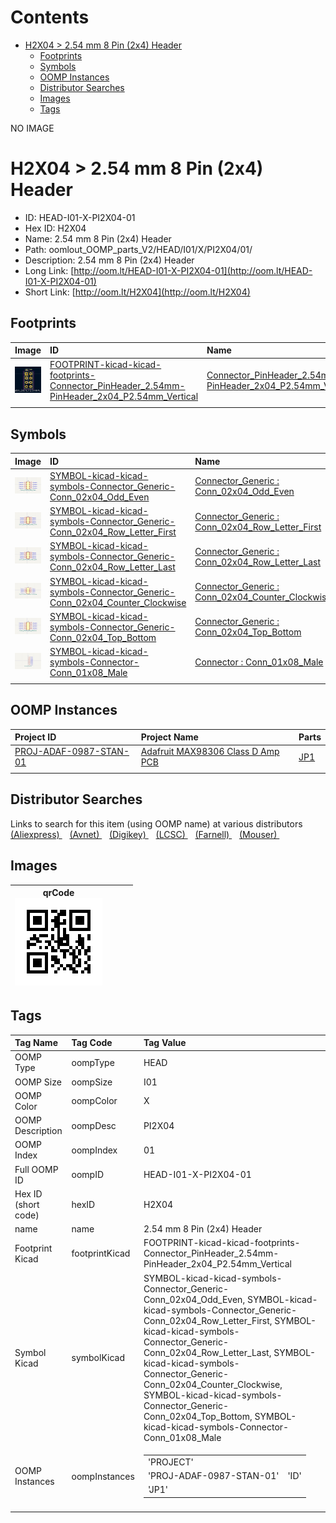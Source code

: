 



Contents
========

* [H2X04 > 2.54 mm 8 Pin (2x4) Header](#h2x04--254-mm-8-pin-2x4-header)
	* [Footprints](#footprints)
	* [Symbols](#symbols)
	* [OOMP Instances](#oomp-instances)
	* [Distributor Searches](#distributor-searches)
	* [Images](#images)
	* [Tags](#tags)
  
NO IMAGE  
# H2X04 > 2.54 mm 8 Pin (2x4) Header

- ID: HEAD-I01-X-PI2X04-01
- Hex ID: H2X04
- Name: 2.54 mm 8 Pin (2x4) Header
- Path: oomlout_OOMP_parts_V2/HEAD/I01/X/PI2X04/01/
- Description: 2.54 mm 8 Pin (2x4) Header
- Long Link: [http://oom.lt/HEAD-I01-X-PI2X04-01](http://oom.lt/HEAD-I01-X-PI2X04-01)
- Short Link: [http://oom.lt/H2X04](http://oom.lt/H2X04)

## Footprints
  

|Image|ID|Name|
| :--- | :--- | :--- |
|[![](https://raw.githubusercontent.com/oomlout/oomlout_OOMP_eda_V2/main/FOOTPRINT/kicad/kicad-footprints/Connector_PinHeader_2.54mm/PinHeader_2x04_P2.54mm_Vertical/image_140.png)](https://github.com/oomlout/oomlout_OOMP_eda_V2/tree/main/FOOTPRINT/kicad/kicad-footprints/Connector_PinHeader_2.54mm/PinHeader_2x04_P2.54mm_Vertical/)|[FOOTPRINT-kicad-kicad-footprints-Connector_PinHeader_2.54mm-PinHeader_2x04_P2.54mm_Vertical](https://github.com/oomlout/oomlout_OOMP_eda_V2/tree/main/FOOTPRINT/kicad/kicad-footprints/Connector_PinHeader_2.54mm/PinHeader_2x04_P2.54mm_Vertical/)|[Connector_PinHeader_2.54mm : PinHeader_2x04_P2.54mm_Vertical](https://github.com/oomlout/oomlout_OOMP_eda_V2/tree/main/FOOTPRINT/kicad/kicad-footprints/Connector_PinHeader_2.54mm/PinHeader_2x04_P2.54mm_Vertical/)|
||||

## Symbols
  

|Image|ID|Name|
| :--- | :--- | :--- |
|[![](https://raw.githubusercontent.com/oomlout/oomlout_OOMP_eda_V2/main/SYMBOL/kicad/kicad-symbols/Connector_Generic/Conn_02x04_Odd_Even/image_140.png)](https://github.com/oomlout/oomlout_OOMP_eda_V2/tree/main/SYMBOL/kicad/kicad-symbols/Connector_Generic/Conn_02x04_Odd_Even/)|[SYMBOL-kicad-kicad-symbols-Connector_Generic-Conn_02x04_Odd_Even](https://github.com/oomlout/oomlout_OOMP_eda_V2/tree/main/SYMBOL/kicad/kicad-symbols/Connector_Generic/Conn_02x04_Odd_Even/)|[Connector_Generic : Conn_02x04_Odd_Even](https://github.com/oomlout/oomlout_OOMP_eda_V2/tree/main/SYMBOL/kicad/kicad-symbols/Connector_Generic/Conn_02x04_Odd_Even/)|
|[![](https://raw.githubusercontent.com/oomlout/oomlout_OOMP_eda_V2/main/SYMBOL/kicad/kicad-symbols/Connector_Generic/Conn_02x04_Row_Letter_First/image_140.png)](https://github.com/oomlout/oomlout_OOMP_eda_V2/tree/main/SYMBOL/kicad/kicad-symbols/Connector_Generic/Conn_02x04_Row_Letter_First/)|[SYMBOL-kicad-kicad-symbols-Connector_Generic-Conn_02x04_Row_Letter_First](https://github.com/oomlout/oomlout_OOMP_eda_V2/tree/main/SYMBOL/kicad/kicad-symbols/Connector_Generic/Conn_02x04_Row_Letter_First/)|[Connector_Generic : Conn_02x04_Row_Letter_First](https://github.com/oomlout/oomlout_OOMP_eda_V2/tree/main/SYMBOL/kicad/kicad-symbols/Connector_Generic/Conn_02x04_Row_Letter_First/)|
|[![](https://raw.githubusercontent.com/oomlout/oomlout_OOMP_eda_V2/main/SYMBOL/kicad/kicad-symbols/Connector_Generic/Conn_02x04_Row_Letter_Last/image_140.png)](https://github.com/oomlout/oomlout_OOMP_eda_V2/tree/main/SYMBOL/kicad/kicad-symbols/Connector_Generic/Conn_02x04_Row_Letter_Last/)|[SYMBOL-kicad-kicad-symbols-Connector_Generic-Conn_02x04_Row_Letter_Last](https://github.com/oomlout/oomlout_OOMP_eda_V2/tree/main/SYMBOL/kicad/kicad-symbols/Connector_Generic/Conn_02x04_Row_Letter_Last/)|[Connector_Generic : Conn_02x04_Row_Letter_Last](https://github.com/oomlout/oomlout_OOMP_eda_V2/tree/main/SYMBOL/kicad/kicad-symbols/Connector_Generic/Conn_02x04_Row_Letter_Last/)|
|[![](https://raw.githubusercontent.com/oomlout/oomlout_OOMP_eda_V2/main/SYMBOL/kicad/kicad-symbols/Connector_Generic/Conn_02x04_Counter_Clockwise/image_140.png)](https://github.com/oomlout/oomlout_OOMP_eda_V2/tree/main/SYMBOL/kicad/kicad-symbols/Connector_Generic/Conn_02x04_Counter_Clockwise/)|[SYMBOL-kicad-kicad-symbols-Connector_Generic-Conn_02x04_Counter_Clockwise](https://github.com/oomlout/oomlout_OOMP_eda_V2/tree/main/SYMBOL/kicad/kicad-symbols/Connector_Generic/Conn_02x04_Counter_Clockwise/)|[Connector_Generic : Conn_02x04_Counter_Clockwise](https://github.com/oomlout/oomlout_OOMP_eda_V2/tree/main/SYMBOL/kicad/kicad-symbols/Connector_Generic/Conn_02x04_Counter_Clockwise/)|
|[![](https://raw.githubusercontent.com/oomlout/oomlout_OOMP_eda_V2/main/SYMBOL/kicad/kicad-symbols/Connector_Generic/Conn_02x04_Top_Bottom/image_140.png)](https://github.com/oomlout/oomlout_OOMP_eda_V2/tree/main/SYMBOL/kicad/kicad-symbols/Connector_Generic/Conn_02x04_Top_Bottom/)|[SYMBOL-kicad-kicad-symbols-Connector_Generic-Conn_02x04_Top_Bottom](https://github.com/oomlout/oomlout_OOMP_eda_V2/tree/main/SYMBOL/kicad/kicad-symbols/Connector_Generic/Conn_02x04_Top_Bottom/)|[Connector_Generic : Conn_02x04_Top_Bottom](https://github.com/oomlout/oomlout_OOMP_eda_V2/tree/main/SYMBOL/kicad/kicad-symbols/Connector_Generic/Conn_02x04_Top_Bottom/)|
|[![](https://raw.githubusercontent.com/oomlout/oomlout_OOMP_eda_V2/main/SYMBOL/kicad/kicad-symbols/Connector/Conn_01x08_Male/image_140.png)](https://github.com/oomlout/oomlout_OOMP_eda_V2/tree/main/SYMBOL/kicad/kicad-symbols/Connector/Conn_01x08_Male/)|[SYMBOL-kicad-kicad-symbols-Connector-Conn_01x08_Male](https://github.com/oomlout/oomlout_OOMP_eda_V2/tree/main/SYMBOL/kicad/kicad-symbols/Connector/Conn_01x08_Male/)|[Connector : Conn_01x08_Male](https://github.com/oomlout/oomlout_OOMP_eda_V2/tree/main/SYMBOL/kicad/kicad-symbols/Connector/Conn_01x08_Male/)|
||||

## OOMP Instances
  

|Project ID|Project Name|Parts|
| :--- | :--- | :--- |
|[PROJ-ADAF-0987-STAN-01](https://github.com/oomlout/oomlout_OOMP_projects_V2/tree/main/PROJ/ADAF/0987/STAN/01/)|[Adafruit MAX98306 Class D Amp PCB](https://github.com/oomlout/oomlout_OOMP_projects_V2/tree/main/PROJ/ADAF/0987/STAN/01/)|[JP1](https://github.com/oomlout/oomlout_OOMP_projects_V2/tree/main/PROJ/ADAF/0987/STAN/01/)|
||||

## Distributor Searches
  
Links to search for this item (using OOMP name) at various distributors  
[(Aliexpress) ](https://www.aliexpress.com/wholesale?SearchText=2.54+mm+8+Pin+2x4+Header)&nbsp;&nbsp;&nbsp;[(Avnet) ](https://www.avnet.com/shop/us/search/2.54+mm+8+Pin+2x4+Header)&nbsp;&nbsp;&nbsp;[(Digikey) ](https://www.digikey.co.uk/en/products/result?s=2.54+mm+8+Pin+2x4+Header)&nbsp;&nbsp;&nbsp;[(LCSC) ](https://www.lcsc.com/search?q=2.54+mm+8+Pin+2x4+Header)&nbsp;&nbsp;&nbsp;[(Farnell) ](https://uk.farnell.com/search?st=2.54+mm+8+Pin+2x4+Header)&nbsp;&nbsp;&nbsp;[(Mouser) ](https://www.mouser.com/c/?q=2.54+mm+8+Pin+2x4+Header)&nbsp;&nbsp;&nbsp;
## Images
  

|qrCode<br>[![](https://raw.githubusercontent.com/oomlout/oomlout_OOMP_parts_V2/main/HEAD/I01/X/PI2X04/01/qrCode_140.png)](https://github.com/oomlout/oomlout_OOMP_parts_V2/tree/main/HEAD/I01/X/PI2X04/01/qrCode.png)||||
| :---: | :---: | :---: | :---: |

## Tags
  

|Tag Name|Tag Code|Tag Value|
| :--- | :--- | :--- |
|OOMP Type|oompType|HEAD|
|OOMP Size|oompSize|I01|
|OOMP Color|oompColor|X|
|OOMP Description|oompDesc|PI2X04|
|OOMP Index|oompIndex|01|
|Full OOMP ID|oompID|HEAD-I01-X-PI2X04-01|
|Hex ID (short code)|hexID|H2X04|
|name|name|2.54 mm 8 Pin (2x4) Header|
|Footprint Kicad|footprintKicad|FOOTPRINT-kicad-kicad-footprints-Connector_PinHeader_2.54mm-PinHeader_2x04_P2.54mm_Vertical|
|Symbol Kicad|symbolKicad|SYMBOL-kicad-kicad-symbols-Connector_Generic-Conn_02x04_Odd_Even, SYMBOL-kicad-kicad-symbols-Connector_Generic-Conn_02x04_Row_Letter_First, SYMBOL-kicad-kicad-symbols-Connector_Generic-Conn_02x04_Row_Letter_Last, SYMBOL-kicad-kicad-symbols-Connector_Generic-Conn_02x04_Counter_Clockwise, SYMBOL-kicad-kicad-symbols-Connector_Generic-Conn_02x04_Top_Bottom, SYMBOL-kicad-kicad-symbols-Connector-Conn_01x08_Male|
|OOMP Instances|oompInstances|<table><tr><td>'PROJECT'</td></tr><tr><td> 'PROJ-ADAF-0987-STAN-01'</td><td> 'ID'</td></tr><tr><td> 'JP1'</td></tr></table>|
||||
